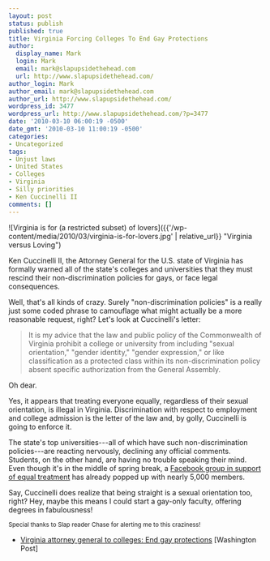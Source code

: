 ```yaml
---
layout: post
status: publish
published: true
title: Virginia Forcing Colleges To End Gay Protections
author:
  display_name: Mark
  login: Mark
  email: mark@slapupsidethehead.com
  url: http://www.slapupsidethehead.com/
author_login: Mark
author_email: mark@slapupsidethehead.com
author_url: http://www.slapupsidethehead.com/
wordpress_id: 3477
wordpress_url: http://www.slapupsidethehead.com/?p=3477
date: '2010-03-10 06:00:19 -0500'
date_gmt: '2010-03-10 11:00:19 -0500'
categories:
- Uncategorized
tags:
- Unjust laws
- United States
- Colleges
- Virginia
- Silly priorities
- Ken Cuccinelli II
comments: []
---
```

![Virginia is for (a restricted subset) of lovers]({{'/wp-content/media/2010/03/virginia-is-for-lovers.jpg' | relative_url}} "Virginia versus Loving")

Ken Cuccinelli II, the Attorney General for the U.S. state of Virginia has formally warned all of the state's colleges and universities that they must rescind their non-discrimination policies for gays, or face legal consequences.

Well, that's all kinds of crazy. Surely "non-discrimination policies" is a really just some coded phrase to camouflage what might actually be a more reasonable request, right? Let's look at Cuccinelli's letter:

> It is my advice that the law and public policy of the Commonwealth of Virginia prohibit a college or university from including "sexual orientation," "gender identity," "gender expression," or like classification as a protected class within its non-discrimination policy absent specific authorization from the General Assembly.

Oh dear.

Yes, it appears that treating everyone equally, regardless of their sexual orientation, is illegal in Virginia. Discrimination with respect to employment and college admission is the letter of the law and, by golly, Cuccinelli is going to enforce it.

The state's top universities---all of which have such non-discrimination policies---are reacting nervously, declining any official comments. Students, on the other hand, are having no trouble speaking their mind. Even though it's in the middle of spring break, a [Facebook group in support of equal treatment](http://www.facebook.com/group.php?gid=371560123477 "It's like a book with a lot of faces or something") has already popped up with nearly 5,000 members.

Say, Cuccinelli does realize that being straight is a sexual orientation too, right? Hey, maybe this means I could start a gay-only faculty, offering degrees in fabulousness!

<small>Special thanks to Slap reader Chase for alerting me to this craziness!</small>

- [Virginia attorney general to colleges: End gay protections](http://www.washingtonpost.com/wp-dyn/content/article/2010/03/05/AR2010030501582.html) [Washington Post]
